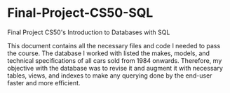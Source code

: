 # Final-Project-CS50-SQL
Final Project CS50's Introduction to Databases with SQL 

This document contains all the necessary files and code I needed to pass the course. 
The database I worked with listed the makes, models, and technical specifications of all cars sold from 1984 onwards. 
Therefore, my objective with the database was to revise it and augment it with necessary tables, views, and indexes to make 
any querying done by the end-user faster and more efficient. 
